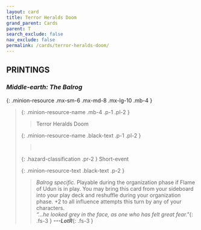 ```yaml
---
layout: card
title: Terror Heralds Doom
grand_parent: Cards
parent: T
search_exclude: false
nav_exclude: false
permalink: /cards/terror-heralds-doom/
---
```


## PRINTINGS


### _Middle-earth: The Balrog_

{: .minion-resource .mx-sm-6 .mx-md-8 .mx-lg-10 .mb-4 }
> {: .minion-resource-name .mb-4 .p-1 .pl-2 }
> > <div class="hazard-mp"></div>
> > <div class="card-name">Terror Heralds Doom</div>
>
> {: .minion-resource-name .black-text .p-1 .pl-2 }
> > &nbsp;
>
> {: .hazard-classification .pr-2 }
> Short-event
>
> {: .minion-resource-text .black-text .p-2 }
> > _Balrog specific._ Playable during the organization phase if Flame of Udun is in play. You may bring this card from your sideboard into your play deck and reshuffle during your organization phase. +2 to all influence attempts this turn by any of your characters.   <br>_“...he looked grey in the face, as one who has felt great fear."_{: .fs-3 } ***---&#65279;LotR***{: .fs-3 } 
> 

